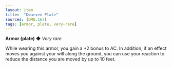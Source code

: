 ```yaml
---
layout: item
title:  "Dwarven Plate"
sources: [DMG.167]
tags: [armor, plate, very-rare]
---
```


**Armor (plate)** ◆ *Very rare*

While wearing this armor, you gain a +2 bonus to AC. In addition, if an effect moves you against your will along the ground, you can use your reaction to reduce the distance you are moved by up to 10 feet.